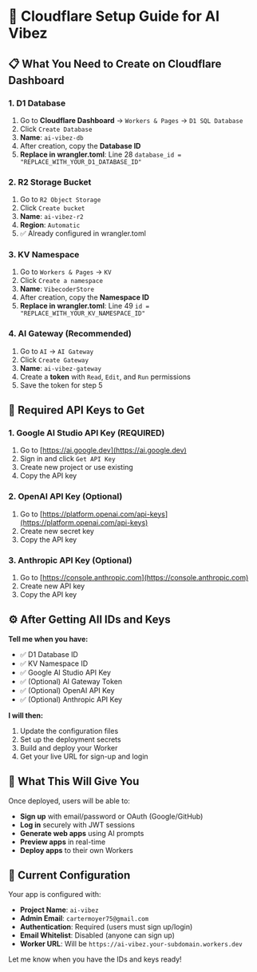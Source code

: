 # 🚀 Cloudflare Setup Guide for AI Vibez

## 📋 **What You Need to Create on Cloudflare Dashboard**

### **1. D1 Database**
1. Go to **Cloudflare Dashboard** → `Workers & Pages` → `D1 SQL Database`
2. Click `Create Database`
3. **Name**: `ai-vibez-db`
4. After creation, copy the **Database ID**
5. **Replace in wrangler.toml**: Line 28 `database_id = "REPLACE_WITH_YOUR_D1_DATABASE_ID"`

### **2. R2 Storage Bucket**
1. Go to `R2 Object Storage`
2. Click `Create bucket`
3. **Name**: `ai-vibez-r2`
4. **Region**: `Automatic`
5. ✅ Already configured in wrangler.toml

### **3. KV Namespace**
1. Go to `Workers & Pages` → `KV`
2. Click `Create a namespace`
3. **Name**: `VibecoderStore`
4. After creation, copy the **Namespace ID**
5. **Replace in wrangler.toml**: Line 49 `id = "REPLACE_WITH_YOUR_KV_NAMESPACE_ID"`

### **4. AI Gateway (Recommended)**
1. Go to `AI` → `AI Gateway`
2. Click `Create Gateway`
3. **Name**: `ai-vibez-gateway`
4. Create a **token** with `Read`, `Edit`, and `Run` permissions
5. Save the token for step 5

## 🔑 **Required API Keys to Get**

### **1. Google AI Studio API Key** (REQUIRED)
1. Go to [https://ai.google.dev](https://ai.google.dev)
2. Sign in and click `Get API Key`
3. Create new project or use existing
4. Copy the API key

### **2. OpenAI API Key** (Optional)
1. Go to [https://platform.openai.com/api-keys](https://platform.openai.com/api-keys)
2. Create new secret key
3. Copy the API key

### **3. Anthropic API Key** (Optional)
1. Go to [https://console.anthropic.com](https://console.anthropic.com)
2. Create new API key
3. Copy the API key

## ⚙️ **After Getting All IDs and Keys**

**Tell me when you have:**
- ✅ D1 Database ID
- ✅ KV Namespace ID  
- ✅ Google AI Studio API Key
- ✅ (Optional) AI Gateway Token
- ✅ (Optional) OpenAI API Key
- ✅ (Optional) Anthropic API Key

**I will then:**
1. Update the configuration files
2. Set up the deployment secrets
3. Build and deploy your Worker
4. Get your live URL for sign-up and login

## 🎯 **What This Will Give You**

Once deployed, users will be able to:
- **Sign up** with email/password or OAuth (Google/GitHub)
- **Log in** securely with JWT sessions  
- **Generate web apps** using AI prompts
- **Preview apps** in real-time
- **Deploy apps** to their own Workers

## 📝 **Current Configuration**

Your app is configured with:
- **Project Name**: `ai-vibez`
- **Admin Email**: `cartermoyer75@gmail.com`  
- **Authentication**: Required (users must sign up/login)
- **Email Whitelist**: Disabled (anyone can sign up)
- **Worker URL**: Will be `https://ai-vibez.your-subdomain.workers.dev`

Let me know when you have the IDs and keys ready!